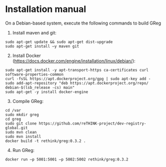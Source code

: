 # Installation manual

On a Debian-based system, execute the following commands to build GReg

1. Install maven and git:

```
sudo apt-get update && sudo apt-get dist-upgrade
sudo apt-get install –y maven git
```

2. Install Docker (https://docs.docker.com/engine/installation/linux/debian/):

```
sudo apt-get install -y apt-transport-https ca-certificates curl software-properties-common
curl -fsSL https://apt.dockerproject.org/gpg | sudo apt-key add -
sudo add-apt-repository "deb https://apt.dockerproject.org/repo/ debian-$(lsb_release -cs) main"
sudo apt-get -y install docker-engine
```

3. Compile GReg:

```
cd /var
sudo mkdir greg
cd greg
sudo git clone https://github.com/reTHINK-project/dev-registry-global.git
sudo mvn clean
sudo mvn install
docker build -t rethink/greg:0.3.2 .
```

4. Run GReg:

```
docker run –p 5001:5001 –p 5002:5002 rethink/greg:0.3.2
```
